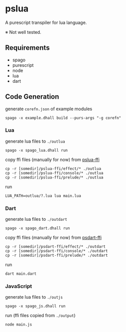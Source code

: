 # pslua

A purescript transpiler for lua language.

※ Not well tested.

## Requirements

- spago
- purescript
- node
- lua
- dart

## Code Generation

generate `corefn.json` of example modules

```
spago -x example.dhall build --purs-args "-g corefn"
```

### Lua

generate lua files to `./outlua`

```
spago -x spago_lua.dhall run
```

copy ffi files (manually for now) from [pslua-ffi](https://github.com/opyapeus/pslua-ffi)

```
cp -r [somedir]/pslua-ffi/effect/* ./outlua
cp -r [somedir]/pslua-ffi/console/* ./outlua
cp -r [somedir]/pslua-ffi/prelude/* ./outlua
```

run

```
LUA_PATH=outlua/?.lua lua main.lua
```

### Dart

generate lua files to `./outdart`

```
spago -x spago_dart.dhall run
```

copy ffi files (manually for now) from [psdart-ffi](https://github.com/opyapeus/psdart-ffi)

```
cp -r [somedir]/psdart-ffi/effect/* ./outdart
cp -r [somedir]/psdart-ffi/console/* ./outdart
cp -r [somedir]/psdart-ffi/prelude/* ./outdart
```

run

```
dart main.dart
```

### JavaScript

generate lua files to `./outjs`

```
spago -x spago_js.dhall run
```

run (ffi files copied from `./output`)

```
node main.js
```
